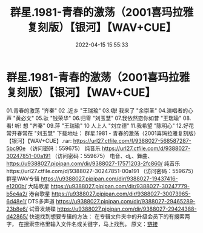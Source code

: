 ﻿---
title: 群星.1981-青春的激荡（2001喜玛拉雅复刻版）【银河】【WAV+CUE】
date: 2022-04-15 15:55:33
categories: WAV车载音乐、镜像
tags: 国语流行
---
# 群星.1981-青春的激荡（2001喜玛拉雅复刻版）【银河】【WAV+CUE】

01.青春的激荡
"齐秦"
02 .近乡
"王瑞瑜"
03.嗨! 我来了
"余崇圣"
04.演唱者的心声
"黄必文"
05.驮
"钱荣华"
06.归零
"刘玉慧"
07.我依然恋你如昔
"王瑞瑜"
08.看! 听! 想
"齐秦"
09.萍
"王瑞瑜"
10 人上人
"刘立德"
11.我希望
"陈明心"
12.好花常开春常在 "刘玉慧"
下载地址：
群星.1981 - 青春的激荡（2001喜玛拉雅复刻版）【银河】【WAV+CUE】.rar: https://url27.ctfile.com/f/9388027-568587287-5bc90e
（访问密码：559675）
纯音乐
https://url27.ctfile.com/d/9388027-30247851-00a191
（访问密码：559675）
电音、dj,、舞曲、
https://u9388027.pipipan.com/dir/9388027-17571203-2fc860/
纯音乐https://url27.ctfile.com/d/9388027-30247851-00a191
（访问密码：559675）
群星WAV专辑
https://u9388027.pipipan.com/dir/9388027-19437416-e1200b/
大陆歌星
https://u9388027.pipipan.com/dir/9388027-30247779-b5e4a2/
港台歌星
https://u9388027.pipipan.com/dir/9388027-30073965-6d48e1/
DTS多声道
https://u9388027.pipipan.com/dir/9388027-29465289-23b8e6/
试音发烧碟
https://u9388027.pipipan.com/dir/9388027-29424388-d42865/
快速找到想要专辑的方法：
在专辑文件夹中的升级会员下的有搜索两字，
在搜索空格里输入文件名或关键字，马上找到。
原文：[链接](https://blog.sina.com.cn/s/blog_1647c7e7601030woq.html)